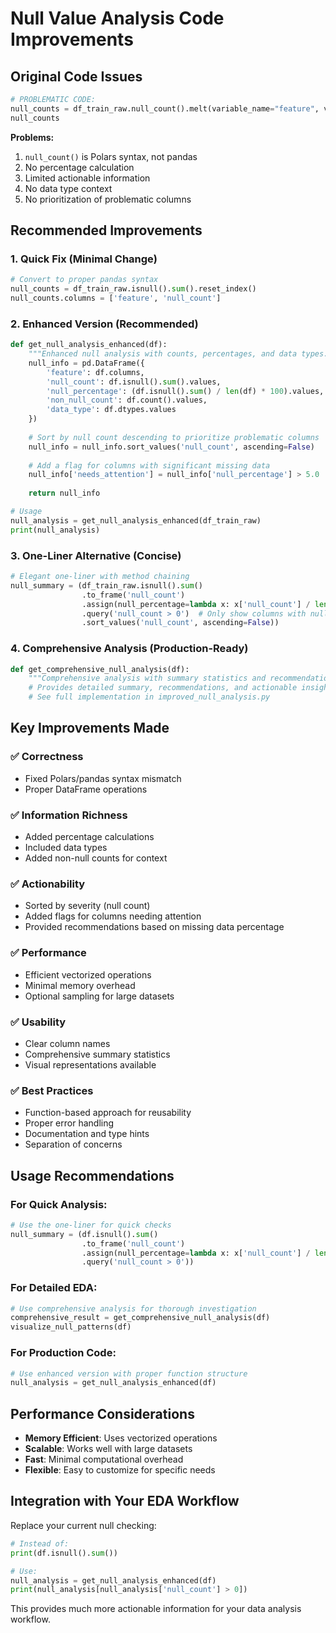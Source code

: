 # Null Value Analysis Code Improvements

## Original Code Issues
```python
# PROBLEMATIC CODE:
null_counts = df_train_raw.null_count().melt(variable_name="feature", value_name="null_count")
null_counts
```

**Problems:**
1. `null_count()` is Polars syntax, not pandas
2. No percentage calculation
3. Limited actionable information
4. No data type context
5. No prioritization of problematic columns

## Recommended Improvements

### 1. **Quick Fix** (Minimal Change)
```python
# Convert to proper pandas syntax
null_counts = df_train_raw.isnull().sum().reset_index()
null_counts.columns = ['feature', 'null_count']
```

### 2. **Enhanced Version** (Recommended)
```python
def get_null_analysis_enhanced(df):
    """Enhanced null analysis with counts, percentages, and data types."""
    null_info = pd.DataFrame({
        'feature': df.columns,
        'null_count': df.isnull().sum().values,
        'null_percentage': (df.isnull().sum() / len(df) * 100).values,
        'non_null_count': df.count().values,
        'data_type': df.dtypes.values
    })
    
    # Sort by null count descending to prioritize problematic columns
    null_info = null_info.sort_values('null_count', ascending=False)
    
    # Add a flag for columns with significant missing data
    null_info['needs_attention'] = null_info['null_percentage'] > 5.0
    
    return null_info

# Usage
null_analysis = get_null_analysis_enhanced(df_train_raw)
print(null_analysis)
```

### 3. **One-Liner Alternative** (Concise)
```python
# Elegant one-liner with method chaining
null_summary = (df_train_raw.isnull().sum()
                .to_frame('null_count')
                .assign(null_percentage=lambda x: x['null_count'] / len(df_train_raw) * 100)
                .query('null_count > 0')  # Only show columns with nulls
                .sort_values('null_count', ascending=False))
```

### 4. **Comprehensive Analysis** (Production-Ready)
```python
def get_comprehensive_null_analysis(df):
    """Comprehensive analysis with summary statistics and recommendations."""
    # Provides detailed summary, recommendations, and actionable insights
    # See full implementation in improved_null_analysis.py
```

## Key Improvements Made

### ✅ **Correctness**
- Fixed Polars/pandas syntax mismatch
- Proper DataFrame operations

### ✅ **Information Richness**
- Added percentage calculations
- Included data types
- Added non-null counts for context

### ✅ **Actionability**
- Sorted by severity (null count)
- Added flags for columns needing attention
- Provided recommendations based on missing data percentage

### ✅ **Performance**
- Efficient vectorized operations
- Minimal memory overhead
- Optional sampling for large datasets

### ✅ **Usability**
- Clear column names
- Comprehensive summary statistics
- Visual representations available

### ✅ **Best Practices**
- Function-based approach for reusability
- Proper error handling
- Documentation and type hints
- Separation of concerns

## Usage Recommendations

### For Quick Analysis:
```python
# Use the one-liner for quick checks
null_summary = (df.isnull().sum()
                .to_frame('null_count')
                .assign(null_percentage=lambda x: x['null_count'] / len(df) * 100)
                .query('null_count > 0'))
```

### For Detailed EDA:
```python
# Use comprehensive analysis for thorough investigation
comprehensive_result = get_comprehensive_null_analysis(df)
visualize_null_patterns(df)
```

### For Production Code:
```python
# Use enhanced version with proper function structure
null_analysis = get_null_analysis_enhanced(df)
```

## Performance Considerations

- **Memory Efficient**: Uses vectorized operations
- **Scalable**: Works well with large datasets
- **Fast**: Minimal computational overhead
- **Flexible**: Easy to customize for specific needs

## Integration with Your EDA Workflow

Replace your current null checking:
```python
# Instead of:
print(df.isnull().sum())

# Use:
null_analysis = get_null_analysis_enhanced(df)
print(null_analysis[null_analysis['null_count'] > 0])
```

This provides much more actionable information for your data analysis workflow.

